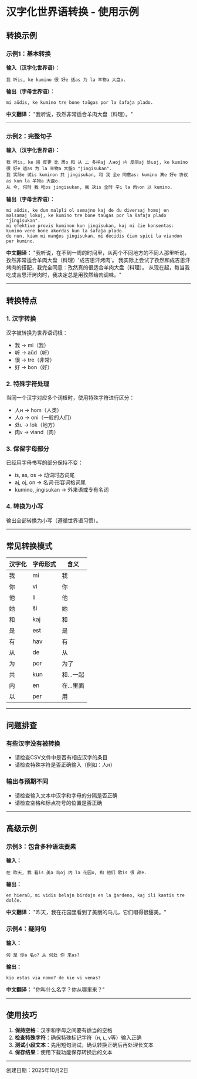 # 汉字化世界语转换 - 使用示例

## 转换示例

### 示例1：基本转换

**输入（汉字化世界语）：**
```
我 听is, ke kumino 很 好e 适as 为 la 羊物a 大盘o.
```

**输出（字母世界语）：**
```
mi aŭdis, ke kumino tre bone taŭgas por la ŝafaĵa plado.
```

**中文翻译：**
"我听说，孜然非常适合羊肉大盘（料理）。"

---

### 示例2：完整句子

**输入（汉字化世界语）：**
```
我 听is, ke 间 反更 比 周o 和 从 二 多样aj 人ʜoj 内 反同aj 处ʟoj, ke kumino 很 好e 适as 为 la 羊物a 大盤o "jingisukan".
我 实际e 试is kuminon 共 jingisukan, 和 我 全e 同意as: kumino 真e 好e 协议as kun la 羊物a 大盘o.
从 今, 何时 我 吃os jingisukan, 我 决is 全时 辛i la 肉ᴠon 以 kumino.
```

**输出（字母世界语）：**
```
mi aŭdis, ke dum malpli ol semajno kaj de du diversaj homoj en malsamaj lokoj, ke kumino tre bone taŭgas por la ŝafaĵa plado "jingisukan".
mi efektive provis kuminon kun jingisukan, kaj mi ĉie konsentas: kumino vere bone akordas kun la ŝafaĵa plado.
de nun, kiam mi manĝos jingisukan, mi decidis ĉiam spici la viandon per kumino.
```

**中文翻译：**
"我听说，在不到一周的时间里，从两个不同地方的不同人那里听说，孜然非常适合羊肉大盘（料理）'成吉思汗烤肉'。
我实际上尝试了孜然和成吉思汗烤肉的搭配，我完全同意：孜然真的很适合羊肉大盘（料理）。
从现在起，每当我吃成吉思汗烤肉时，我决定总是用孜然给肉调味。"

---

## 转换特点

### 1. 汉字转换
汉字被转换为世界语词根：
- 我 → mi（我）
- 听 → aŭd（听）
- 很 → tre（非常）
- 好 → bon（好）

### 2. 特殊字符处理
当同一个汉字对应多个词根时，使用特殊字符进行区分：
- 人ʜ → hom（人类）
- 人ᴏ → oni（一般的人们）
- 处ʟ → lok（地方）
- 肉ᴠ → viand（肉）

### 3. 保留字母部分
已经用字母书写的部分保持不变：
- is, as, os → 动词时态词尾
- aj, oj, on → 名词·形容词格词尾
- kumino, jingisukan → 外来语或专有名词

### 4. 转换为小写
输出全部转换为小写（遵循世界语习惯）。

---

## 常见转换模式

| 汉字化 | 字母形式 | 含义 |
|--------|---------|------|
| 我 | mi | 我 |
| 你 | vi | 你 |
| 他 | li | 他 |
| 她 | ŝi | 她 |
| 和 | kaj | 和 |
| 是 | est | 是 |
| 有 | hav | 有 |
| 从 | de | 从 |
| 为 | por | 为了 |
| 共 | kun | 和...一起 |
| 内 | en | 在...里面 |
| 以 | per | 用 |

---

## 问题排查

### 有些汉字没有被转换
- 请检查CSV文件中是否有相应汉字的条目
- 请检查特殊字符是否正确输入（例如：人ʜ）

### 输出与预期不同
- 请检查输入文本中汉字和字母的分隔是否正确
- 请检查空格和标点符号的位置是否正确

---

## 高级示例

### 示例3：包含多种语法要素

**输入：**
```
在 昨天, 我 看is 美a 鸟oj 内 la 花园o, 和 他们 歌is 很 甜e.
```

**输出：**
```
en hieraŭ, mi vidis belajn birdojn en la ĝardeno, kaj ili kantis tre dolĉe.
```

**中文翻译：**
"昨天，我在花园里看到了美丽的鸟儿，它们唱得很甜美。"

### 示例4：疑问句

**输入：**
```
何 是 你a 名o? 从 何处 你 来as?
```

**输出：**
```
kio estas via nomo? de kie vi venas?
```

**中文翻译：**
"你叫什么名字？你从哪里来？"

---

## 使用技巧

1. **保持空格**：汉字和字母之间要有适当的空格
2. **检查特殊字符**：确保特殊标记字符（ʜ, ʟ, ᴠ等）输入正确
3. **测试小段文本**：先用短句测试，确认转换正确后再处理长文本
4. **保存结果**：使用下载功能保存转换后的文本

---

创建日期：2025年10月2日
